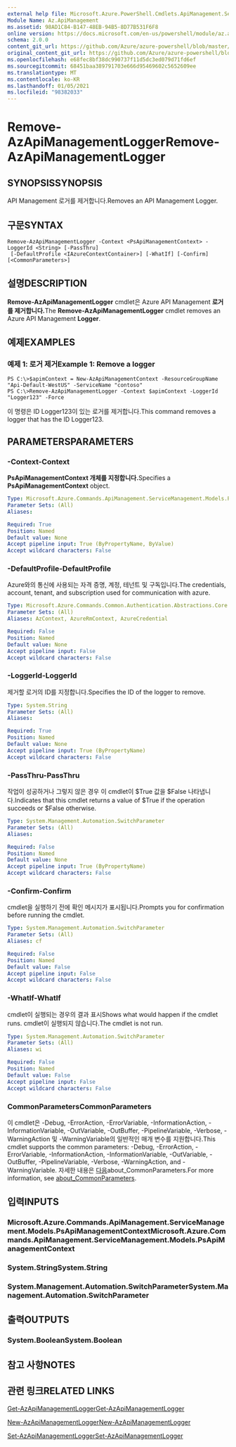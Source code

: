 ```yaml
---
external help file: Microsoft.Azure.PowerShell.Cmdlets.ApiManagement.ServiceManagement.dll-Help.xml
Module Name: Az.ApiManagement
ms.assetid: 98AD1C84-B147-48EB-94B5-8D77B531F6F8
online version: https://docs.microsoft.com/en-us/powershell/module/az.apimanagement/remove-azapimanagementlogger
schema: 2.0.0
content_git_url: https://github.com/Azure/azure-powershell/blob/master/src/ApiManagement/ApiManagement/help/Remove-AzApiManagementLogger.md
original_content_git_url: https://github.com/Azure/azure-powershell/blob/master/src/ApiManagement/ApiManagement/help/Remove-AzApiManagementLogger.md
ms.openlocfilehash: e68fec8bf38dc990737f11d5dc3ed079d71fd6ef
ms.sourcegitcommit: 68451baa389791703e666d95469602c5652609ee
ms.translationtype: MT
ms.contentlocale: ko-KR
ms.lasthandoff: 01/05/2021
ms.locfileid: "98382033"
---
```

# <span data-ttu-id="af000-101">Remove-AzApiManagementLogger</span><span class="sxs-lookup"><span data-stu-id="af000-101">Remove-AzApiManagementLogger</span></span>

## <span data-ttu-id="af000-102">SYNOPSIS</span><span class="sxs-lookup"><span data-stu-id="af000-102">SYNOPSIS</span></span>
<span data-ttu-id="af000-103">API Management 로거를 제거합니다.</span><span class="sxs-lookup"><span data-stu-id="af000-103">Removes an API Management Logger.</span></span>

## <span data-ttu-id="af000-104">구문</span><span class="sxs-lookup"><span data-stu-id="af000-104">SYNTAX</span></span>

```
Remove-AzApiManagementLogger -Context <PsApiManagementContext> -LoggerId <String> [-PassThru]
 [-DefaultProfile <IAzureContextContainer>] [-WhatIf] [-Confirm] [<CommonParameters>]
```

## <span data-ttu-id="af000-105">설명</span><span class="sxs-lookup"><span data-stu-id="af000-105">DESCRIPTION</span></span>
<span data-ttu-id="af000-106">**Remove-AzApiManagementLogger** cmdlet은 Azure API Management **로거를 제거합니다.**</span><span class="sxs-lookup"><span data-stu-id="af000-106">The **Remove-AzApiManagementLogger** cmdlet removes an Azure API Management **Logger**.</span></span>

## <span data-ttu-id="af000-107">예제</span><span class="sxs-lookup"><span data-stu-id="af000-107">EXAMPLES</span></span>

### <span data-ttu-id="af000-108">예제 1: 로거 제거</span><span class="sxs-lookup"><span data-stu-id="af000-108">Example 1: Remove a logger</span></span>
```
PS C:\>$apimContext = New-AzApiManagementContext -ResourceGroupName "Api-Default-WestUS" -ServiceName "contoso"
PS C:\>Remove-AzApiManagementLogger -Context $apimContext -LoggerId "Logger123" -Force
```

<span data-ttu-id="af000-109">이 명령은 ID Logger123이 있는 로거를 제거합니다.</span><span class="sxs-lookup"><span data-stu-id="af000-109">This command removes a logger that has the ID Logger123.</span></span>

## <span data-ttu-id="af000-110">PARAMETERS</span><span class="sxs-lookup"><span data-stu-id="af000-110">PARAMETERS</span></span>

### <span data-ttu-id="af000-111">-Context</span><span class="sxs-lookup"><span data-stu-id="af000-111">-Context</span></span>
<span data-ttu-id="af000-112">**PsApiManagementContext 개체를 지정합니다.**</span><span class="sxs-lookup"><span data-stu-id="af000-112">Specifies a **PsApiManagementContext** object.</span></span>

```yaml
Type: Microsoft.Azure.Commands.ApiManagement.ServiceManagement.Models.PsApiManagementContext
Parameter Sets: (All)
Aliases:

Required: True
Position: Named
Default value: None
Accept pipeline input: True (ByPropertyName, ByValue)
Accept wildcard characters: False
```

### <span data-ttu-id="af000-113">-DefaultProfile</span><span class="sxs-lookup"><span data-stu-id="af000-113">-DefaultProfile</span></span>
<span data-ttu-id="af000-114">Azure와의 통신에 사용되는 자격 증명, 계정, 테넌트 및 구독입니다.</span><span class="sxs-lookup"><span data-stu-id="af000-114">The credentials, account, tenant, and subscription used for communication with azure.</span></span>

```yaml
Type: Microsoft.Azure.Commands.Common.Authentication.Abstractions.Core.IAzureContextContainer
Parameter Sets: (All)
Aliases: AzContext, AzureRmContext, AzureCredential

Required: False
Position: Named
Default value: None
Accept pipeline input: False
Accept wildcard characters: False
```

### <span data-ttu-id="af000-115">-LoggerId</span><span class="sxs-lookup"><span data-stu-id="af000-115">-LoggerId</span></span>
<span data-ttu-id="af000-116">제거할 로거의 ID를 지정합니다.</span><span class="sxs-lookup"><span data-stu-id="af000-116">Specifies the ID of the logger to remove.</span></span>

```yaml
Type: System.String
Parameter Sets: (All)
Aliases:

Required: True
Position: Named
Default value: None
Accept pipeline input: True (ByPropertyName)
Accept wildcard characters: False
```

### <span data-ttu-id="af000-117">-PassThru</span><span class="sxs-lookup"><span data-stu-id="af000-117">-PassThru</span></span>
<span data-ttu-id="af000-118">작업이 성공하거나 그렇지 않은 경우 이 cmdlet이 $True 값을 $False 나타냅니다.</span><span class="sxs-lookup"><span data-stu-id="af000-118">Indicates that this cmdlet returns a value of $True if the operation succeeds or $False otherwise.</span></span>

```yaml
Type: System.Management.Automation.SwitchParameter
Parameter Sets: (All)
Aliases:

Required: False
Position: Named
Default value: None
Accept pipeline input: True (ByPropertyName)
Accept wildcard characters: False
```

### <span data-ttu-id="af000-119">-Confirm</span><span class="sxs-lookup"><span data-stu-id="af000-119">-Confirm</span></span>
<span data-ttu-id="af000-120">cmdlet을 실행하기 전에 확인 메시지가 표시됩니다.</span><span class="sxs-lookup"><span data-stu-id="af000-120">Prompts you for confirmation before running the cmdlet.</span></span>

```yaml
Type: System.Management.Automation.SwitchParameter
Parameter Sets: (All)
Aliases: cf

Required: False
Position: Named
Default value: False
Accept pipeline input: False
Accept wildcard characters: False
```

### <span data-ttu-id="af000-121">-WhatIf</span><span class="sxs-lookup"><span data-stu-id="af000-121">-WhatIf</span></span>
<span data-ttu-id="af000-122">cmdlet이 실행되는 경우의 결과 표시</span><span class="sxs-lookup"><span data-stu-id="af000-122">Shows what would happen if the cmdlet runs.</span></span>
<span data-ttu-id="af000-123">cmdlet이 실행되지 않습니다.</span><span class="sxs-lookup"><span data-stu-id="af000-123">The cmdlet is not run.</span></span>

```yaml
Type: System.Management.Automation.SwitchParameter
Parameter Sets: (All)
Aliases: wi

Required: False
Position: Named
Default value: False
Accept pipeline input: False
Accept wildcard characters: False
```

### <span data-ttu-id="af000-124">CommonParameters</span><span class="sxs-lookup"><span data-stu-id="af000-124">CommonParameters</span></span>
<span data-ttu-id="af000-125">이 cmdlet은 -Debug, -ErrorAction, -ErrorVariable, -InformationAction, -InformationVariable, -OutVariable, -OutBuffer, -PipelineVariable, -Verbose, -WarningAction 및 -WarningVariable의 일반적인 매개 변수를 지원합니다.</span><span class="sxs-lookup"><span data-stu-id="af000-125">This cmdlet supports the common parameters: -Debug, -ErrorAction, -ErrorVariable, -InformationAction, -InformationVariable, -OutVariable, -OutBuffer, -PipelineVariable, -Verbose, -WarningAction, and -WarningVariable.</span></span> <span data-ttu-id="af000-126">자세한 내용은 [다음](http://go.microsoft.com/fwlink/?LinkID=113216)about_CommonParameters.</span><span class="sxs-lookup"><span data-stu-id="af000-126">For more information, see [about_CommonParameters](http://go.microsoft.com/fwlink/?LinkID=113216).</span></span>

## <span data-ttu-id="af000-127">입력</span><span class="sxs-lookup"><span data-stu-id="af000-127">INPUTS</span></span>

### <span data-ttu-id="af000-128">Microsoft.Azure.Commands.ApiManagement.ServiceManagement.Models.PsApiManagementContext</span><span class="sxs-lookup"><span data-stu-id="af000-128">Microsoft.Azure.Commands.ApiManagement.ServiceManagement.Models.PsApiManagementContext</span></span>

### <span data-ttu-id="af000-129">System.String</span><span class="sxs-lookup"><span data-stu-id="af000-129">System.String</span></span>

### <span data-ttu-id="af000-130">System.Management.Automation.SwitchParameter</span><span class="sxs-lookup"><span data-stu-id="af000-130">System.Management.Automation.SwitchParameter</span></span>

## <span data-ttu-id="af000-131">출력</span><span class="sxs-lookup"><span data-stu-id="af000-131">OUTPUTS</span></span>

### <span data-ttu-id="af000-132">System.Boolean</span><span class="sxs-lookup"><span data-stu-id="af000-132">System.Boolean</span></span>

## <span data-ttu-id="af000-133">참고 사항</span><span class="sxs-lookup"><span data-stu-id="af000-133">NOTES</span></span>

## <span data-ttu-id="af000-134">관련 링크</span><span class="sxs-lookup"><span data-stu-id="af000-134">RELATED LINKS</span></span>

[<span data-ttu-id="af000-135">Get-AzApiManagementLogger</span><span class="sxs-lookup"><span data-stu-id="af000-135">Get-AzApiManagementLogger</span></span>](./Get-AzApiManagementLogger.md)

[<span data-ttu-id="af000-136">New-AzApiManagementLogger</span><span class="sxs-lookup"><span data-stu-id="af000-136">New-AzApiManagementLogger</span></span>](./New-AzApiManagementLogger.md)

[<span data-ttu-id="af000-137">Set-AzApiManagementLogger</span><span class="sxs-lookup"><span data-stu-id="af000-137">Set-AzApiManagementLogger</span></span>](./Set-AzApiManagementLogger.md)


